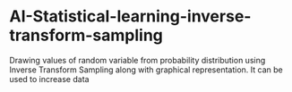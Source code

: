 # AI-Statistical-learning-inverse-transform-sampling
Drawing values of random variable from probability distribution using Inverse Transform Sampling along with graphical representation. It can be used to increase data
